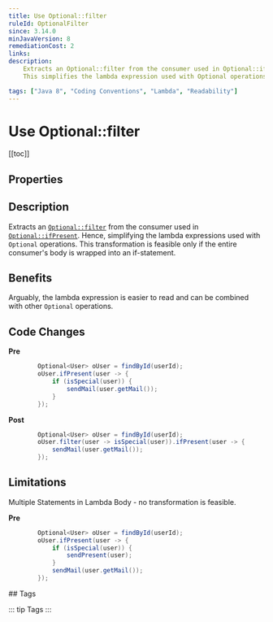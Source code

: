 ```yaml
---
title: Use Optional::filter
ruleId: OptionalFilter
since: 3.14.0
minJavaVersion: 8
remediationCost: 2
links:
description:
    Extracts an Optional::filter from the consumer used in Optional::ifPresent. 
    This simplifies the lambda expression used with Optional operations. 

tags: ["Java 8", "Coding Conventions", "Lambda", "Readability"]
---
```


# Use Optional::filter

[[toc]]

## Properties

<RuleProperties />

## Description

Extracts an [`Optional::filter`](https://docs.oracle.com/javase/8/docs/api/java/util/Optional.html#filter-java.util.function.Predicate-) from the consumer used in [`Optional::ifPresent`](https://docs.oracle.com/javase/8/docs/api/java/util/Optional.html#ifPresent-java.util.function.Consumer-). 
Hence, simplifying the lambda expressions used with `Optional` operations. 
This transformation is feasible only if the entire consumer's body is wrapped into an if-statement.

## Benefits

Arguably, the lambda expression is easier to read and can be combined with other `Optional` operations.


## Code Changes

__Pre__
```java
		Optional<User> oUser = findById(userId);
		oUser.ifPresent(user -> {
			if (isSpecial(user)) {
				sendMail(user.getMail());
			}
		});
```

__Post__
```java
		Optional<User> oUser = findById(userId);
		oUser.filter(user -> isSpecial(user)).ifPresent(user -> {
			sendMail(user.getMail());
		});
```

## Limitations

Multiple Statements in Lambda Body - no transformation is feasible. 

__Pre__
```java
		Optional<User> oUser = findById(userId);
		oUser.ifPresent(user -> {
			if (isSpecial(user)) {
				sendPresent(user);
			}
			sendMail(user.getMail());
		});
```

<VersionNotice />
## Tags

::: tip Tags
<TagLinks />
:::